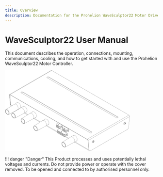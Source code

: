 ```yaml
---
title: Overview
description: Documentation for the Prohelion WaveSculptor22 Motor Drive protocol
---
```


# WaveSculptor22 User Manual

This document describes the operation, connections, mounting, communications, cooling, and how to get started with and use the Prohelion WaveSculptor22 Motor Controller.

![WaveSculptor22 Motor Controller](images/Introduction.png)

!!! danger "Danger"
    This Product processes and uses potentially lethal voltages and currents. Do not provide power or operate with the cover removed. 
    To be opened and connected to by authorised personnel only.